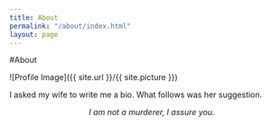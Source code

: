 ```yaml
---
title: About
permalink: "/about/index.html"
layout: page
---
```


#About

<style>
img { width: 50%; margin: 0 auto; display: block; }
</style>

![Profile Image]({{ site.url }}/{{ site.picture }})

<p>I asked my wife to write me a bio. What follows was her suggestion.</p>

<p><center><i>I am not a murderer, I assure you.</i></center></p>
